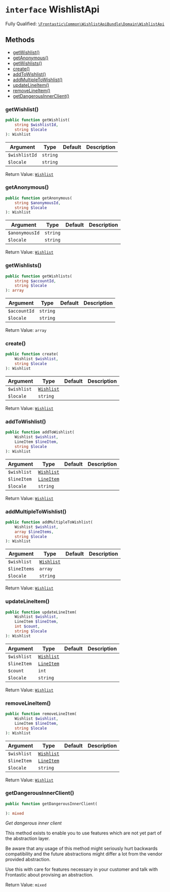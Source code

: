 # `interface`  WishlistApi

Fully Qualified: [`\Frontastic\Common\WishlistApiBundle\Domain\WishlistApi`](../../../../src/php/WishlistApiBundle/Domain/WishlistApi.php)




## Methods

* [getWishlist()](#getwishlist)
* [getAnonymous()](#getanonymous)
* [getWishlists()](#getwishlists)
* [create()](#create)
* [addToWishlist()](#addtowishlist)
* [addMultipleToWishlist()](#addmultipletowishlist)
* [updateLineItem()](#updatelineitem)
* [removeLineItem()](#removelineitem)
* [getDangerousInnerClient()](#getdangerousinnerclient)


### getWishlist()


```php
public function getWishlist(
    string $wishlistId,
    string $locale
): Wishlist
```






Argument|Type|Default|Description
--------|----|-------|-----------
`$wishlistId`|`string`||
`$locale`|`string`||

Return Value: [`Wishlist`](Wishlist.md)

### getAnonymous()


```php
public function getAnonymous(
    string $anonymousId,
    string $locale
): Wishlist
```






Argument|Type|Default|Description
--------|----|-------|-----------
`$anonymousId`|`string`||
`$locale`|`string`||

Return Value: [`Wishlist`](Wishlist.md)

### getWishlists()


```php
public function getWishlists(
    string $accountId,
    string $locale
): array
```






Argument|Type|Default|Description
--------|----|-------|-----------
`$accountId`|`string`||
`$locale`|`string`||

Return Value: `array`

### create()


```php
public function create(
    Wishlist $wishlist,
    string $locale
): Wishlist
```






Argument|Type|Default|Description
--------|----|-------|-----------
`$wishlist`|[`Wishlist`](Wishlist.md)||
`$locale`|`string`||

Return Value: [`Wishlist`](Wishlist.md)

### addToWishlist()


```php
public function addToWishlist(
    Wishlist $wishlist,
    LineItem $lineItem,
    string $locale
): Wishlist
```






Argument|Type|Default|Description
--------|----|-------|-----------
`$wishlist`|[`Wishlist`](Wishlist.md)||
`$lineItem`|[`LineItem`](LineItem.md)||
`$locale`|`string`||

Return Value: [`Wishlist`](Wishlist.md)

### addMultipleToWishlist()


```php
public function addMultipleToWishlist(
    Wishlist $wishlist,
    array $lineItems,
    string $locale
): Wishlist
```






Argument|Type|Default|Description
--------|----|-------|-----------
`$wishlist`|[`Wishlist`](Wishlist.md)||
`$lineItems`|`array`||
`$locale`|`string`||

Return Value: [`Wishlist`](Wishlist.md)

### updateLineItem()


```php
public function updateLineItem(
    Wishlist $wishlist,
    LineItem $lineItem,
    int $count,
    string $locale
): Wishlist
```






Argument|Type|Default|Description
--------|----|-------|-----------
`$wishlist`|[`Wishlist`](Wishlist.md)||
`$lineItem`|[`LineItem`](LineItem.md)||
`$count`|`int`||
`$locale`|`string`||

Return Value: [`Wishlist`](Wishlist.md)

### removeLineItem()


```php
public function removeLineItem(
    Wishlist $wishlist,
    LineItem $lineItem,
    string $locale
): Wishlist
```






Argument|Type|Default|Description
--------|----|-------|-----------
`$wishlist`|[`Wishlist`](Wishlist.md)||
`$lineItem`|[`LineItem`](LineItem.md)||
`$locale`|`string`||

Return Value: [`Wishlist`](Wishlist.md)

### getDangerousInnerClient()


```php
public function getDangerousInnerClient(
    
): mixed
```


*Get *dangerous* inner client*

This method exists to enable you to use features which are not yet part
of the abstraction layer.

Be aware that any usage of this method might seriously hurt backwards
compatibility and the future abstractions might differ a lot from the
vendor provided abstraction.

Use this with care for features necessary in your customer and talk with
Frontastic about provising an abstraction.


Return Value: `mixed`

